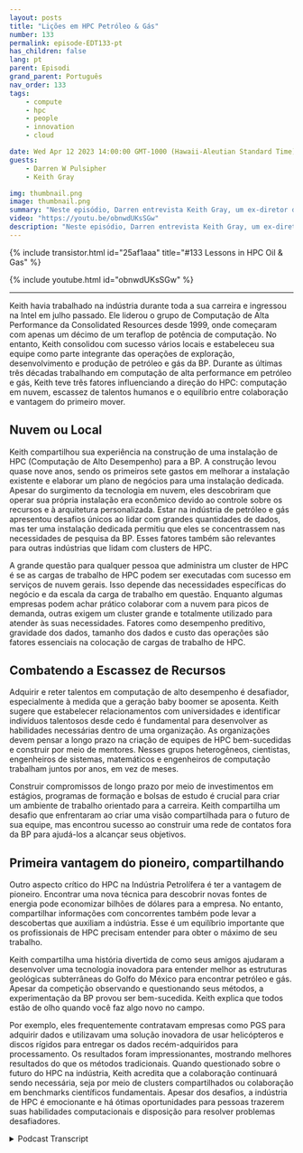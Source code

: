 ```yaml
---
layout: posts
title: "Lições em HPC Petróleo & Gás"
number: 133
permalink: episode-EDT133-pt
has_children: false
lang: pt
parent: Episodi
grand_parent: Português
nav_order: 133
tags:
    - compute
    - hpc
    - people
    - innovation
    - cloud

date: Wed Apr 12 2023 14:00:00 GMT-1000 (Hawaii-Aleutian Standard Time)
guests:
    - Darren W Pulsipher
    - Keith Gray

img: thumbnail.png
image: thumbnail.png
summary: "Neste episódio, Darren entrevista Keith Gray, um ex-diretor de computação de alto desempenho da British Petroleum. Com mais de 30 anos de experiência em gerenciamento de centros de HPC, Keith oferece grandes insights sobre os desafios, melhores práticas e o futuro da computação de alto desempenho."
video: "https://youtu.be/obnwdUKsSGw"
description: "Neste episódio, Darren entrevista Keith Gray, um ex-diretor de computação de alto desempenho da British Petroleum. Com mais de 30 anos de experiência em gerenciamento de centros de HPC, Keith oferece grandes insights sobre os desafios, melhores práticas e o futuro da computação de alto desempenho."
---
```


<div>
{% include transistor.html id="25af1aaa" title="#133 Lessons in HPC Oil & Gas" %}

{% include youtube.html id="obnwdUKsSGw" %}
</div>

---

Keith havia trabalhado na indústria durante toda a sua carreira e ingressou na Intel em julho passado. Ele liderou o grupo de Computação de Alta Performance da Consolidated Resources desde 1999, onde começaram com apenas um décimo de um teraflop de potência de computação. No entanto, Keith consolidou com sucesso vários locais e estabeleceu sua equipe como parte integrante das operações de exploração, desenvolvimento e produção de petróleo e gás da BP. Durante as últimas três décadas trabalhando em computação de alta performance em petróleo e gás, Keith teve três fatores influenciando a direção do HPC: computação em nuvem, escassez de talentos humanos e o equilíbrio entre colaboração e vantagem do primeiro mover.

## Nuvem ou Local

Keith compartilhou sua experiência na construção de uma instalação de HPC (Computação de Alto Desempenho) para a BP. A construção levou quase nove anos, sendo os primeiros sete gastos em melhorar a instalação existente e elaborar um plano de negócios para uma instalação dedicada. Apesar do surgimento da tecnologia em nuvem, eles descobriram que operar sua própria instalação era econômico devido ao controle sobre os recursos e à arquitetura personalizada. Estar na indústria de petróleo e gás apresentou desafios únicos ao lidar com grandes quantidades de dados, mas ter uma instalação dedicada permitiu que eles se concentrassem nas necessidades de pesquisa da BP. Esses fatores também são relevantes para outras indústrias que lidam com clusters de HPC.

A grande questão para qualquer pessoa que administra um cluster de HPC é se as cargas de trabalho de HPC podem ser executadas com sucesso em serviços de nuvem gerais. Isso depende das necessidades específicas do negócio e da escala da carga de trabalho em questão. Enquanto algumas empresas podem achar prático colaborar com a nuvem para picos de demanda, outras exigem um cluster grande e totalmente utilizado para atender às suas necessidades. Fatores como desempenho preditivo, gravidade dos dados, tamanho dos dados e custo das operações são fatores essenciais na colocação de cargas de trabalho de HPC.

## Combatendo a Escassez de Recursos

Adquirir e reter talentos em computação de alto desempenho é desafiador, especialmente à medida que a geração baby boomer se aposenta. Keith sugere que estabelecer relacionamentos com universidades e identificar indivíduos talentosos desde cedo é fundamental para desenvolver as habilidades necessárias dentro de uma organização. As organizações devem pensar a longo prazo na criação de equipes de HPC bem-sucedidas e construir por meio de mentores. Nesses grupos heterogêneos, cientistas, engenheiros de sistemas, matemáticos e engenheiros de computação trabalham juntos por anos, em vez de meses.

Construir compromissos de longo prazo por meio de investimentos em estágios, programas de formação e bolsas de estudo é crucial para criar um ambiente de trabalho orientado para a carreira. Keith compartilha um desafio que enfrentaram ao criar uma visão compartilhada para o futuro de sua equipe, mas encontrou sucesso ao construir uma rede de contatos fora da BP para ajudá-los a alcançar seus objetivos.

## Primeira vantagem do pioneiro, compartilhando

Outro aspecto crítico do HPC na Indústria Petrolífera é ter a vantagem de pioneiro. Encontrar uma nova técnica para descobrir novas fontes de energia pode economizar bilhões de dólares para a empresa. No entanto, compartilhar informações com concorrentes também pode levar a descobertas que auxiliam a indústria. Esse é um equilíbrio importante que os profissionais de HPC precisam entender para obter o máximo de seu trabalho.

Keith compartilha uma história divertida de como seus amigos ajudaram a desenvolver uma tecnologia inovadora para entender melhor as estruturas geológicas subterrâneas do Golfo do México para encontrar petróleo e gás. Apesar da competição observando e questionando seus métodos, a experimentação da BP provou ser bem-sucedida. Keith explica que todos estão de olho quando você faz algo novo no campo.

Por exemplo, eles frequentemente contratavam empresas como PGS para adquirir dados e utilizavam uma solução inovadora de usar helicópteros e discos rígidos para entregar os dados recém-adquiridos para processamento. Os resultados foram impressionantes, mostrando melhores resultados do que os métodos tradicionais. Quando questionado sobre o futuro do HPC na indústria, Keith acredita que a colaboração continuará sendo necessária, seja por meio de clusters compartilhados ou colaboração em benchmarks científicos fundamentais. Apesar dos desafios, a indústria de HPC é emocionante e há ótimas oportunidades para pessoas trazerem suas habilidades computacionais e disposição para resolver problemas desafiadores.



<details>
<summary> Podcast Transcript </summary>

<p></p>

</details>
